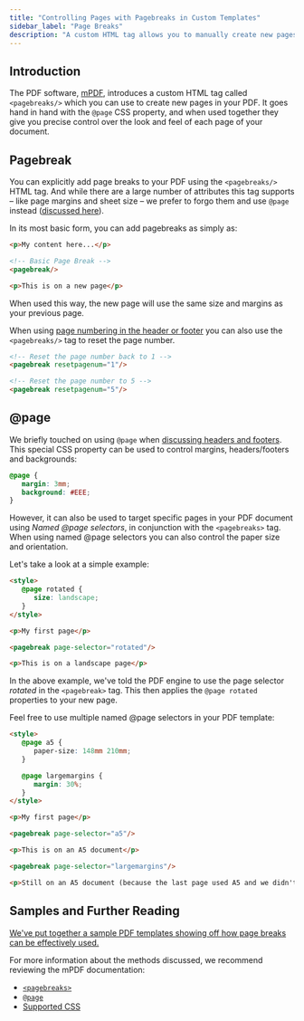 ```yaml
---
title: "Controlling Pages with Pagebreaks in Custom Templates"
sidebar_label: "Page Breaks"
description: "A custom HTML tag allows you to manually create new pages in your PDF. It goes hand in hand with the @page CSS property to give you total control."
---
```


## Introduction

The PDF software, [mPDF](http://mpdf.github.io/), introduces a custom HTML tag called `<pagebreaks/>` which you can use to create new pages in your PDF. It goes hand in hand with the `@page` CSS property, and when used together they give you precise control over the look and feel of each page of your document.

## Pagebreak

You can explicitly add page breaks to your PDF using the `<pagebreaks/>` HTML tag. And while there are a large number of attributes this tag supports – like page margins and sheet size – we prefer to forgo them and use `@page` instead ([discussed here](#page)).

In its most basic form, you can add pagebreaks as simply as:

```html
<p>My content here...</p>

<!-- Basic Page Break -->
<pagebreak/>

<p>This is on a new page</p>
```

When used this way, the new page will use the same size and margins as your previous page.

When using [page numbering in the header or footer](headers-and-footers.md#reserved-variables) you can also use the `<pagebreaks/>` tag to reset the page number.

```html
<!-- Reset the page number back to 1 -->
<pagebreak resetpagenum="1"/>

<!-- Reset the page number to 5 -->
<pagebreak resetpagenum="5"/>
```

## @page

We briefly touched on using `@page` when [discussing headers and footers](headers-and-footers.md#displaying-headers-and-footers). This special CSS property can be used to control margins, headers/footers and backgrounds:

```css
@page {
   margin: 3mm;
   background: #EEE;
}
```

However, it can also be used to target specific pages in your PDF document using *Named @page selectors*, in conjunction with the `<pagebreaks>` tag. When using named @page selectors you can also control the paper size and orientation.

Let's take a look at a simple example:

```html
<style>
   @page rotated {
      size: landscape;
   }
</style>

<p>My first page</p>

<pagebreak page-selector="rotated"/>

<p>This is on a landscape page</p>
```

In the above example, we've told the PDF engine to use the page selector *rotated* in the `<pagebreak>` tag. This then applies the `@page rotated` properties to your new page.

Feel free to use multiple named @page selectors in your PDF template:

```html
<style>
   @page a5 {
      paper-size: 148mm 210mm;
   }

   @page largemargins {
      margin: 30%;
   }
</style>

<p>My first page</p>

<pagebreak page-selector="a5"/>

<p>This is on an A5 document</p>

<pagebreak page-selector="largemargins"/>

<p>Still on an A5 document (because the last page used A5 and we didn't override it), but with large margins.</p>
```

## Samples and Further Reading

[We've put together a sample PDF templates showing off how page breaks can be effectively used.](https://gist.github.com/jakejackson1/4de8fffb77672868be29)

For more information about the methods discussed, we recommend reviewing the mPDF documentation:

-   [`<pagebreaks>`](http://mpdf.github.io/reference/html-control-tags/pagebreak.html)
-   [`@page`](http://mpdf.github.io/paging/using-page.html)
-   [Supported CSS](http://mpdf.github.io/css-stylesheets/supported-css.html)
